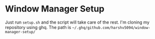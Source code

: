 # Window Manager Setup

Just run `setup.sh` and the script will take care of the rest.
I'm cloning my repository using ghq.
The path is `~/.ghq/github.com/harshv5094/window-manager-setup/`
